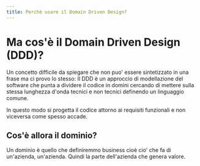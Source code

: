 ```yaml
---
title: Perchè usare il Domain Driven Design?
---
```


# Ma cos'è il Domain Driven Design (DDD)?

Un concetto difficile da spiegare che non puo' essere sintetizzato in una frase ma ci provo lo stesso: 
Il DDD è un approccio di modellazione del software che punta a dividere il codice in domini cercando di mettere sulla stessa lunghezza d'onda tecnici e non tecnici definendo un linguaggio comune.

In questo modo si progetta il codice attorno ai requisiti funzionali e non viceversa come spesso accade.

## Cos'è allora il dominio?

Un dominio è quello che definiremmo business cioè cio' che fa di un'azienda, un'azienda. Quindi la parte dell'azienda che genera valore.

